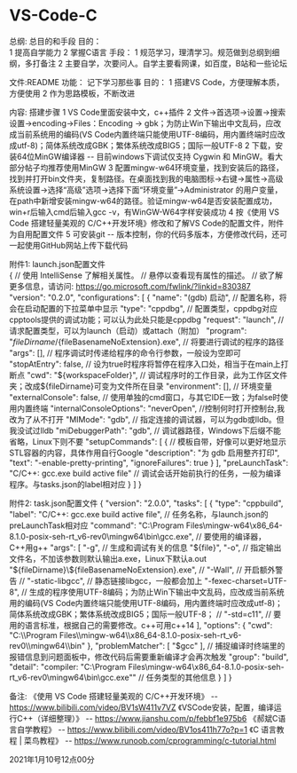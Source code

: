 # VS-Code-C
总纲:
    总目的和手段
        目的：   
            1 提高自学能力
            2 掌握C语言
        手段：
            1 规范学习，理清学习。规范做到总纲到细纲，多打备注
            2 主要自学，次要问人。自学主要看网课，如百度，B站和一些论坛

文件:README
    功能：
        记下学习那些事
    目的：
        1 搭建VS Code，方便理解本质，方便使用
        2 作为思路模板，不断改进 

内容:
    搭建步骤
        1 VS Code里面安装中文，c++插件
        2 文件->首选项->设置->搜索设置->encoding->Files：Encoding -> gbk；为防止Win下输出中文乱码，应改成当前系统用的编码(VS Code内置终端只能使用UTF-8编码，用内置终端时应改成utf-8)；简体系统改成GBK；繁体系统改成BIG5；国际一般UTF-8
        2 下载，安装64位MinGW编译器 -- 目前windows下调试仅支持 Cygwin 和 MinGW。看大部分帖子均推荐使用MinGW
        3 配置mingw-w64环境变量，找到安装后的路径，找到并打开bin文件夹，复制路径。在桌面找到我的电脑图标->右键->属性->高级系统设置->选择“高级”选项->选择下面“环境变量”->Administrator 的用户变量，在path中新增安装mingw-w64的路径。验证mingw-w64是否安装配置成功，win+r后输入cmd后输入gcc -v，有WinGW-W64字样安装成功
        4 按《使用 VS Code 搭建轻量美观的 C/C++开发环境》修改和了解VS Code的配置文件，附件为自用配置文件
        5 可安装git -- 版本控制，你的代码多版本，方便修改代码，还可一起使用GitHub网站上传下载代码

附件1:
launch.json配置文件  
{
    // 使用 IntelliSense 了解相关属性。 
    // 悬停以查看现有属性的描述。
    // 欲了解更多信息，请访问: https://go.microsoft.com/fwlink/?linkid=830387
    "version": "0.2.0",
    "configurations": [
        {
            "name": "(gdb) 启动", // 配置名称，将会在启动配置的下拉菜单中显示
            "type": "cppdbg", // 配置类型，cppdbg对应cpptools提供的调试功能；可以认为此处只能是cppdbg
            "request": "launch", // 请求配置类型，可以为launch（启动）或attach（附加）
            "program": "${fileDirname}/${fileBasenameNoExtension}.exe", // 将要进行调试的程序的路径
            "args": [], // 程序调试时传递给程序的命令行参数，一般设为空即可
            "stopAtEntry": false, // 设为true时程序将暂停在程序入口处，相当于在main上打断点
            "cwd": "${workspaceFolder}", // 调试程序时的工作目录，此为工作区文件夹；改成${fileDirname}可变为文件所在目录
            "environment": [], // 环境变量
            "externalConsole": false, // 使用单独的cmd窗口，与其它IDE一致；为false时使用内置终端
            "internalConsoleOptions": "neverOpen", //控制何时打开控制台,我改为了从不打开
            "MIMode": "gdb", // 指定连接的调试器，可以为gdb或lldb。但我没试过lldb
            "miDebuggerPath": "gdb", // 调试器路径，Windows下后缀不能省略，Linux下则不要
            "setupCommands": [
                { // 模板自带，好像可以更好地显示STL容器的内容，具体作用自行Google
                    "description": "为 gdb 启用整齐打印",
                    "text": "-enable-pretty-printing",
                    "ignoreFailures": true
                }
            ],
            "preLaunchTask": "C/C++: gcc.exe build active file" // 调试会话开始前执行的任务，一般为编译程序。与tasks.json的label相对应
        }
    ]
}

附件2:
task.json配置文件
{
	"version": "2.0.0",
	"tasks": [
		{
			"type": "cppbuild",
			"label": "C/C++: gcc.exe build active file", // 任务名称，与launch.json的preLaunchTask相对应
			"command": "C:\\Program Files\\mingw-w64\\x86_64-8.1.0-posix-seh-rt_v6-rev0\\mingw64\\bin\\gcc.exe", // 要使用的编译器，C++用g++
			"args": [
				"-g", // 生成和调试有关的信息
				"${file}",
				"-o", // 指定输出文件名，不加该参数则默认输出a.exe，Linux下默认a.out
				"${fileDirname}\\${fileBasenameNoExtension}.exe",
				// "-Wall", // 开启额外警告
				// "-static-libgcc",     // 静态链接libgcc，一般都会加上
				"-fexec-charset=UTF-8", // 生成的程序使用UTF-8编码；为防止Win下输出中文乱码，应改成当前系统用的编码(VS Code内置终端只能使用UTF-8编码，用内置终端时应改成utf-8)；简体系统改成GBK；繁体系统改成BIG5；国际一般UTF-8；
				// "-std=c11", // 要用的语言标准，根据自己的需要修改。c++可用c++14
			],
			"options": {
				"cwd": "C:\\Program Files\\mingw-w64\\x86_64-8.1.0-posix-seh-rt_v6-rev0\\mingw64\\bin"
			},
			"problemMatcher": [
				"$gcc"
			], // 捕捉编译时终端里的报错信息到问题面板中，修改代码后需要重新编译才会再次触发
			"group": "build",
			"detail": "compiler: \"C:\\Program Files\\mingw-w64\\x86_64-8.1.0-posix-seh-rt_v6-rev0\\mingw64\\bin\\gcc.exe\"" // 任务类型的其他信息
		}
	]
}

备注:
    《使用 VS Code 搭建轻量美观的 C/C++开发环境》 -- https://www.bilibili.com/video/BV1sW411v7VZ
    《VSCode安装，配置，编译运行C++（详细整理）》 -- https://www.jianshu.com/p/febbf1e975b6
    《郝斌C语言自学教程》 -- https://www.bilibili.com/video/BV1os411h77o?p=1
    《C 语言教程 | 菜鸟教程》 -- https://www.runoob.com/cprogramming/c-tutorial.html

2021年1月10号12点00分